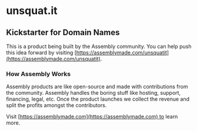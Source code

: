 # unsquat.it

## Kickstarter for Domain Names

This is a product being built by the Assembly community. You can help push this idea forward by visiting [https://assemblymade.com/unsquatit](https://assemblymade.com/unsquatit).

### How Assembly Works

Assembly products are like open-source and made with contributions from the community. Assembly handles the boring stuff like hosting, support, financing, legal, etc. Once the product launches we collect the revenue and split the profits amongst the contributors.

Visit [https://assemblymade.com](https://assemblymade.com) to learn more.
